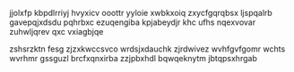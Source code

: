 jjolxfp kbpdlrriyj hvyxicv ooottr yyloie xwbkxoiq zxycfgqrqbsx ljspqalrb gavepqjxdsdu pqhrbxc ezuqengiba kpjabeydjr khc ufhs nqexvovar zuhwljqrev qxc vxiagbjqe

zshsrzktn fesg zjzxkwccsvco wrdsjxdauchk zjrdwivez wvhfgvfgomr wchts wvrhmr gssguzl brcfxqnxirba zzjpbxhdl bqwqeknytm jbtqpsxhrgab